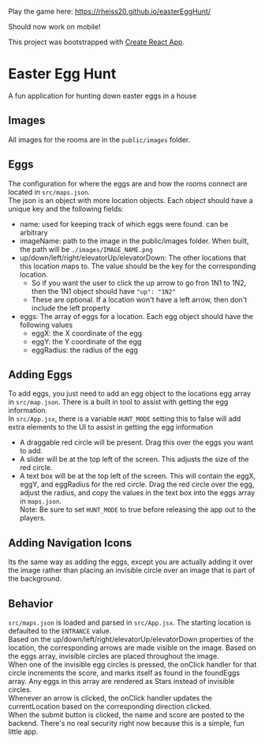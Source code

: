 Play the game here:
https://rheiss20.github.io/easterEggHunt/

Should now work on mobile!

This project was bootstrapped with [Create React App](https://github.com/facebook/create-react-app).

# Easter Egg Hunt
A fun application for hunting down easter eggs in a house

## Images
All images for the rooms are in the `public/images` folder. 

## Eggs
The configuration for where the eggs are and how the rooms connect are located in `src/maps.json`.  
The json is an object with more location objects. Each object should have a unique key and the following fields:
- name: used for keeping track of which eggs were found. can be arbitrary
- imageName: path to the image in the public/images folder. When built, the path will be `./images/IMAGE_NAME.png`
- up/down/left/right/elevatorUp/elevatorDown: The other locations that this location maps to. The value should be the key for the corresponding location.
    - So if you want the user to click the up arrow to go fron 1N1 to 1N2, then the 1N1 object should have `"up": "1N2"`
    - These are optional. If a location won't have a left arrow, then don't include the left property
- eggs: The array of eggs for a location. Each egg object should have the following values
    - eggX: the X coordinate of the egg
    - eggY: the Y coordinate of the egg
    - eggRadius: the radius of the egg

## Adding Eggs
To add eggs, you just need to add an egg object to the locations egg array in `src/map.json`. There is a built in tool to assist with getting the egg information.  
In `src/App.jsx`, there is a variable `HUNT_MODE` setting this to false will add extra elements to the UI to assist in getting the egg information
- A draggable red circle will be present. Drag this over the eggs you want to add.
- A slider will be at the top left of the screen. This adjusts the size of the red circle.
- A text box will be at the top left of the screen. This will contain the eggX, eggY, and eggRadius for the red circle.
Drag the red circle over the egg, adjust the radius, and copy the values in the text box into the eggs array in `maps.json`.  
Note: Be sure to set `HUNT_MODE` to true before releasing the app out to the players.

## Adding Navigation Icons
Its the same way as adding the eggs, except you are actually adding it over the image rather than placing an invisible circle over an image that is part of the background.

## Behavior
`src/maps.json` is loaded and parsed in `src/App.jsx`. The starting location is defaulted to the `ENTRANCE` value.  
Based on the up/down/left/right/elevatorUp/elevatorDown properties of the location, the corresponding arrows are made visible on the image. Based on the eggs array, invisible circles are placed throughout the image.  
When one of the invisible egg circles is pressed, the onClick handler for that circle increments the score, and marks itself as found in the foundEggs array. Any eggs in this array are rendered as Stars instead of invisible circles.  
Whenever an arrow is clicked, the onClick handler updates the currentLocation based on the corresponding direction clicked.  
When the submit button is clicked, the name and score are posted to the backend. There's no real security right now because this is a simple, fun little app.
